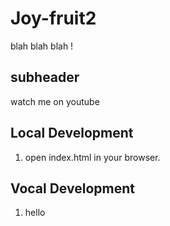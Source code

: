 # Joy-fruit2

blah blah blah !

## subheader

watch me on youtube

## Local Development

1. open index.html in your browser.

## Vocal Development

1. hello 